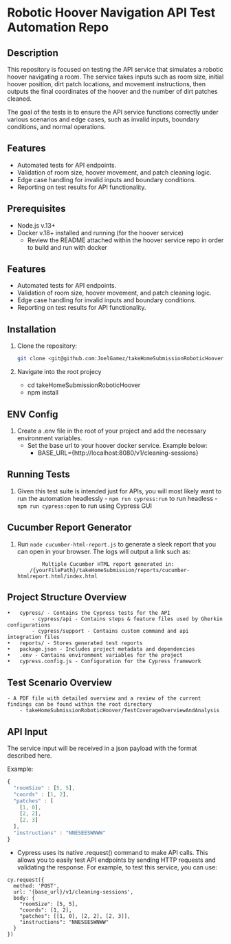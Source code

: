 # Robotic Hoover Navigation API Test Automation Repo

## Description

This repository is focused on testing the API service that simulates a robotic hoover navigating a room. The service takes inputs such as room size, initial hoover position, dirt patch locations, and movement instructions, then outputs the final coordinates of the hoover and the number of dirt patches cleaned.

The goal of the tests is to ensure the API service functions correctly under various scenarios and edge cases, such as invalid inputs, boundary conditions, and normal operations.

## Features

- Automated tests for API endpoints.
- Validation of room size, hoover movement, and patch cleaning logic.
- Edge case handling for invalid inputs and boundary conditions.
- Reporting on test results for API functionality.

## Prerequisites

- Node.js v.13+
- Docker v.18+ installed and running (for the hoover service)
  - Review the README attached within the hoover service repo in order to build and run with docker

## Features

- Automated tests for API endpoints.
- Validation of room size, hoover movement, and patch cleaning logic.
- Edge case handling for invalid inputs and boundary conditions.
- Reporting on test results for API functionality.

## Installation

1. Clone the repository:

   ```bash
   git clone <git@github.com:JoelGamez/takeHomeSubmissionRoboticHoover.git>
   ```

2. Navigate into the root projecy
   - cd takeHomeSubmissionRoboticHoover
   - npm install

## ENV Config

1. Create a .env file in the root of your project and add the necessary environment variables.
   - Set the base url to your hoover docker service. Example below:
     - BASE_URL={http://localhost:8080/v1/cleaning-sessions}

## Running Tests

1. Given this test suite is intended just for APIs, you will most likely want to run the automation headlessly - `npm run cypress:run` to run headless - `npm run cypress:open` to run using Cypress GUI

## Cucumber Report Generator

1. Run `node cucumber-html-report.js` to generate a sleek report that you can open in your browser. The logs will output a link such as:

   ```
           Multiple Cucumber HTML report generated in:
       /{yourFilePath}/takeHomeSubmission/reports/cucumber-htmlreport.html/index.html
   ```

## Project Structure Overview

    •	cypress/ - Contains the Cypress tests for the API
            - cypress/api - Contains steps & feature files used by Gherkin configurations
            - cypress/support - Contains custom command and api integration files
    •	reports/ - Stores generated test reports
    •	package.json - Includes project metadata and dependencies
    •	.env - Contains environment variables for the project
    •	cypress.config.js - Configuration for the Cypress framework

## Test Scenario Overview

    - A PDF file with detailed overview and a review of the current findings can be found within the root directory
        - takeHomeSubmissionRoboticHoover/TestCoverageOverviewAndAnalysis

## API Input

The service input will be received in a json payload with the format described here.

Example:

```javascript
{
  "roomSize" : [5, 5],
  "coords" : [1, 2],
  "patches" : [
    [1, 0],
    [2, 2],
    [2, 3]
  ],
  "instructions" : "NNESEESWNWW"
}
```

- Cypress uses its native .request() command to make API calls. This allows you to easily test API endpoints by sending HTTP requests and validating the response. For example, to test this service, you can use:

```
cy.request({
  method: 'POST',
  url: '{base_url}/v1/cleaning-sessions',
  body: {
    "roomSize": [5, 5],
    "coords": [1, 2],
    "patches": [[1, 0], [2, 2], [2, 3]],
    "instructions": "NNESEESWNWW"
  }
})
```
